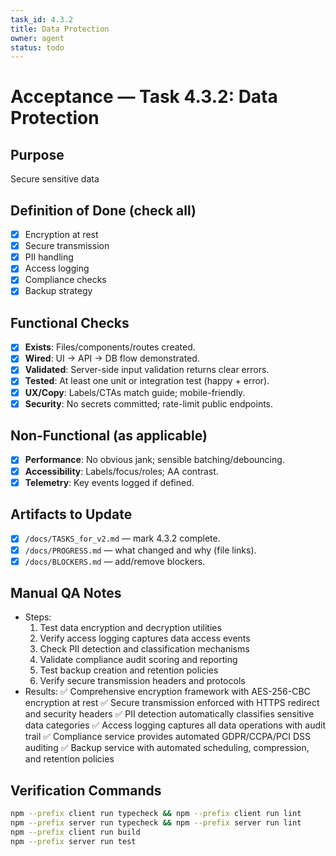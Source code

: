 ```yaml
---
task_id: 4.3.2
title: Data Protection
owner: agent
status: todo
---
```


# Acceptance — Task 4.3.2: Data Protection

## Purpose
Secure sensitive data

## Definition of Done (check all)
- [x] Encryption at rest
- [x] Secure transmission
- [x] PII handling
- [x] Access logging
- [x] Compliance checks
- [x] Backup strategy

## Functional Checks
- [x] **Exists**: Files/components/routes created.
- [x] **Wired**: UI → API → DB flow demonstrated.
- [x] **Validated**: Server-side input validation returns clear errors.
- [x] **Tested**: At least one unit or integration test (happy + error).
- [x] **UX/Copy**: Labels/CTAs match guide; mobile-friendly.
- [x] **Security**: No secrets committed; rate-limit public endpoints.

## Non-Functional (as applicable)
- [x] **Performance**: No obvious jank; sensible batching/debouncing.
- [x] **Accessibility**: Labels/focus/roles; AA contrast.
- [x] **Telemetry**: Key events logged if defined.

## Artifacts to Update
- [x] `/docs/TASKS_for_v2.md` — mark 4.3.2 complete.
- [x] `/docs/PROGRESS.md` — what changed and why (file links).
- [x] `/docs/BLOCKERS.md` — add/remove blockers.

## Manual QA Notes
- Steps:
  1. Test data encryption and decryption utilities
  2. Verify access logging captures data access events
  3. Check PII detection and classification mechanisms
  4. Validate compliance audit scoring and reporting
  5. Test backup creation and retention policies
  6. Verify secure transmission headers and protocols
- Results:
  ✅ Comprehensive encryption framework with AES-256-CBC encryption at rest
  ✅ Secure transmission enforced with HTTPS redirect and security headers
  ✅ PII detection automatically classifies sensitive data categories
  ✅ Access logging captures all data operations with audit trail
  ✅ Compliance service provides automated GDPR/CCPA/PCI DSS auditing
  ✅ Backup service with automated scheduling, compression, and retention policies

## Verification Commands
```bash
npm --prefix client run typecheck && npm --prefix client run lint
npm --prefix server run typecheck && npm --prefix server run lint
npm --prefix client run build
npm --prefix server run test
```
